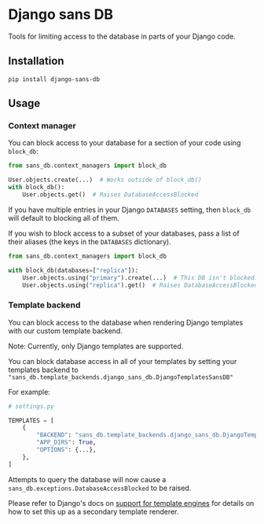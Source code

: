 # Django sans DB

Tools for limiting access to the database in parts of your Django code.

## Installation

```
pip install django-sans-db
```

## Usage

### Context manager

You can block access to your database for a section of your code using `block_db`:

```python
from sans_db.context_managers import block_db

User.objects.create(...)  # Works outside of block_db()
with block_db():
    User.objects.get()  # Raises DatabaseAccessBlocked
```

If you have multiple entries in your Django `DATABASES` setting,
then `block_db` will default to blocking all of them.

If you wish to block access to a subset of your databases,
pass a list of their aliases (the keys in the `DATABASES` dictionary).

```python
from sans_db.context_managers import block_db

with block_db(databases=["replica"]):
    User.objects.using("primary").create(...)  # This DB isn't blocked.
    User.objects.using("replica").get()  # Raises DatabaseAccessBlocked
```

### Template backend

You can block access to the database when rendering Django templates with our custom template backend.

Note: Currently, only Django templates are supported.

You can block database access in all of your templates
by setting your templates backend to `"sans_db.template_backends.django_sans_db.DjangoTemplatesSansDB"`

For example:

```python
# settings.py

TEMPLATES = [
    {
        "BACKEND": "sans_db.template_backends.django_sans_db.DjangoTemplatesSansDB",
        "APP_DIRS": True,
        "OPTIONS": {...},
    },
]
```

Attempts to query the database will now cause a `sans_db.exceptions.DatabaseAccessBlocked` to be raised.

Please refer to Django's docs on [support for template engines](https://docs.djangoproject.com/en/4.0/topics/templates/#support-for-template-engines)
for details on how to set this up as a secondary template renderer.
